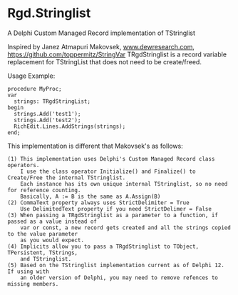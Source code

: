 # Rgd.Stringlist
A Delphi Custom Managed Record implementation of TStringlist

Inspired by Janez Atmapuri Makovsek, www.dewresearch.com, https://github.com/toppermitz/StringVar
TRgdStringlist is a record variable replacement for TStringList that does not need to be create/freed.

  Usage Example:

    procedure MyProc;
    var
      strings: TRgdStringList;
    begin
      strings.Add('test1');
      strings.Add('test2');
      RichEdit.Lines.AddStrings(strings);
    end;

  This implementation is different that Makovsek's as follows:

    (1) This implementation uses Delphi's Custom Managed Record class operators.
        I use the class operator Initialize() and Finalize() to Create/Free the internal TStringlist.
        Each instance has its own unique internal TStringlist, so no need for reference counting.
        Basically, A := B is the same as A.Assign(B)
    (2) CommaText property always uses StrictDelimiter = True
        Use DelimitedText property if you need StrictDelimer = False
    (3) When passing a TRgdStringlist as a parameter to a function, if passed as a value instead of 
        var or const, a new record gets created and all the strings copied to the value parameter 
        as you would expect.
    (4) Implicits allow you to pass a TRgdStringlist to TObject, TPersistent, TStrings, 
        and TStringlist.
    (5) Based on the TStringlist implementation current as of Delphi 12.  If using with 
        an older version of Delphi, you may need to remove refences to missing members.
